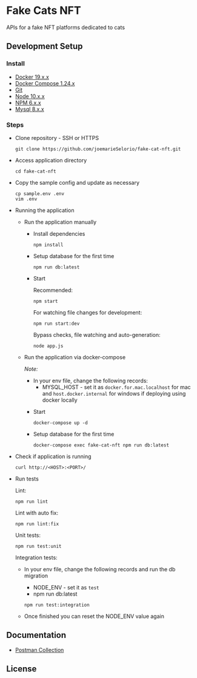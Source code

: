 # Fake Cats NFT

APIs for a fake NFT platforms dedicated to cats

## Development Setup

### Install

- [Docker 19.x.x](https://docs.docker.com/install/)
- [Docker Compose 1.24.x](https://docs.docker.com/compose/install/)
- [Git](https://git-scm.com/downloads)
- [Node 10.x.x](https://nodejs.org)
- [NPM 6.x.x](https://nodejs.org)
- [Mysql 8.x.x](https://mysql.com/)


### Steps

- Clone repository - SSH or HTTPS

	```
	git clone https://github.com/joemarieSelorio/fake-cat-nft.git
	```

- Access application directory

	```
	cd fake-cat-nft
	```

- Copy the sample config and update as necessary

	```
	cp sample.env .env
	vim .env
	```

- Running the application

	- Run the application manually
		- Install dependencies

			```
			npm install
			```
		- Setup database for the first time

			```
			npm run db:latest
			```

		- Start

			Recommended:

			```
			npm start
			```

			For watching file changes for development:

			```
			npm run start:dev
			```

			Bypass checks, file watching and auto-generation:

			```
			node app.js
			```

	- Run the application via docker-compose

		*Note:*
		* In your env file, change the following records:
			- MYSQL_HOST - set it as `docker.for.mac.localhost` for mac and `host.docker.internal` for windows if deploying using docker locally

		- Start

			```
			docker-compose up -d
			```

		- Setup database for the first time

			```
			docker-compose exec fake-cat-nft npm run db:latest
			```


- Check if application is running

	```
	curl http://<HOST>:<PORT>/
	```

- Run tests

	Lint:

	```
	npm run lint
	```

	Lint with auto fix:

	```
	npm run lint:fix
	```

	Unit tests:

	```
	npm run test:unit
	```

	Integration tests:

  * In your env file, change the following records and run the db migration

    - NODE_ENV - set it as `test`
    - npm run db:latest

	```
	npm run test:integration
	```

  * Once finished you can reset the NODE_ENV value again

## Documentation
- [Postman Collection](api/postman)


## License
